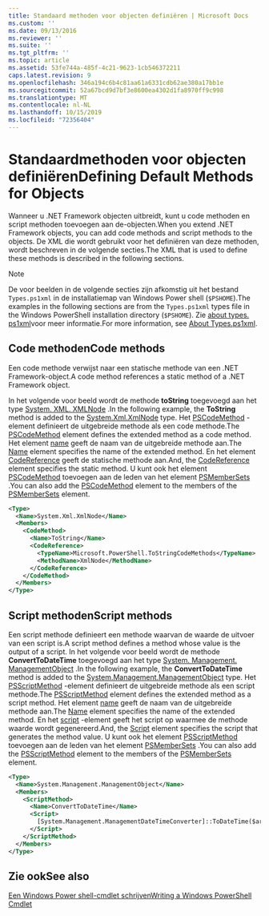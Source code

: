 ```yaml
---
title: Standaard methoden voor objecten definiëren | Microsoft Docs
ms.custom: ''
ms.date: 09/13/2016
ms.reviewer: ''
ms.suite: ''
ms.tgt_pltfrm: ''
ms.topic: article
ms.assetid: 53fe744a-485f-4c21-9623-1cb546372211
caps.latest.revision: 9
ms.openlocfilehash: 346a194c6b4c81aa61a6331cdb62ae380a17bb1e
ms.sourcegitcommit: 52a67bcd9d7bf3e8600ea4302d1fa8970ff9c998
ms.translationtype: MT
ms.contentlocale: nl-NL
ms.lasthandoff: 10/15/2019
ms.locfileid: "72356404"
---
```

# <a name="defining-default-methods-for-objects"></a><span data-ttu-id="a9fdf-102">Standaardmethoden voor objecten definiëren</span><span class="sxs-lookup"><span data-stu-id="a9fdf-102">Defining Default Methods for Objects</span></span>

<span data-ttu-id="a9fdf-103">Wanneer u .NET Framework objecten uitbreidt, kunt u code methoden en script methoden toevoegen aan de-objecten.</span><span class="sxs-lookup"><span data-stu-id="a9fdf-103">When you extend .NET Framework objects, you can add code methods and script methods to the objects.</span></span>
<span data-ttu-id="a9fdf-104">De XML die wordt gebruikt voor het definiëren van deze methoden, wordt beschreven in de volgende secties.</span><span class="sxs-lookup"><span data-stu-id="a9fdf-104">The XML that is used to define these methods is described in the following sections.</span></span>

> [!NOTE]
> <span data-ttu-id="a9fdf-105">De voor beelden in de volgende secties zijn afkomstig uit het bestand `Types.ps1xml` in de installatiemap van Windows Power shell (`$PSHOME`).</span><span class="sxs-lookup"><span data-stu-id="a9fdf-105">The examples in the following sections are from the `Types.ps1xml` types file in the Windows PowerShell installation directory (`$PSHOME`).</span></span> <span data-ttu-id="a9fdf-106">Zie [about types. ps1xml](/powershell/module/microsoft.powershell.core/about/about_types.ps1xml)voor meer informatie.</span><span class="sxs-lookup"><span data-stu-id="a9fdf-106">For more information, see [About Types.ps1xml](/powershell/module/microsoft.powershell.core/about/about_types.ps1xml).</span></span>

## <a name="code-methods"></a><span data-ttu-id="a9fdf-107">Code methoden</span><span class="sxs-lookup"><span data-stu-id="a9fdf-107">Code methods</span></span>

<span data-ttu-id="a9fdf-108">Een code methode verwijst naar een statische methode van een .NET Framework-object.</span><span class="sxs-lookup"><span data-stu-id="a9fdf-108">A code method references a static method of a .NET Framework object.</span></span>

<span data-ttu-id="a9fdf-109">In het volgende voor beeld wordt de methode **toString** toegevoegd aan het type [System. XML. XMLNode](/dotnet/api/System.Xml.XmlNode) .</span><span class="sxs-lookup"><span data-stu-id="a9fdf-109">In the following example, the **ToString** method is added to the [System.Xml.XmlNode](/dotnet/api/System.Xml.XmlNode) type.</span></span> <span data-ttu-id="a9fdf-110">Het [PSCodeMethod](/dotnet/api/system.management.automation.pscodemethod) -element definieert de uitgebreide methode als een code methode.</span><span class="sxs-lookup"><span data-stu-id="a9fdf-110">The [PSCodeMethod](/dotnet/api/system.management.automation.pscodemethod) element defines the extended method as a code method.</span></span> <span data-ttu-id="a9fdf-111">Het element [name](/dotnet/api/system.management.automation.psmemberinfo.name?view=pscore-6.2.0#System_Management_Automation_PSMemberInfo_Name) geeft de naam van de uitgebreide methode aan.</span><span class="sxs-lookup"><span data-stu-id="a9fdf-111">The [Name](/dotnet/api/system.management.automation.psmemberinfo.name?view=pscore-6.2.0#System_Management_Automation_PSMemberInfo_Name) element specifies the name of the extended method.</span></span> <span data-ttu-id="a9fdf-112">En het element [CodeReference](/dotnet/api/system.management.automation.pscodemethod.codereference?view=pscore-6.2.0#System_Management_Automation_PSCodeMethod_CodeReference) geeft de statische methode aan.</span><span class="sxs-lookup"><span data-stu-id="a9fdf-112">And, the [CodeReference](/dotnet/api/system.management.automation.pscodemethod.codereference?view=pscore-6.2.0#System_Management_Automation_PSCodeMethod_CodeReference) element specifies the static method.</span></span> <span data-ttu-id="a9fdf-113">U kunt ook het element [PSCodeMethod](/dotnet/api/system.management.automation.pscodemethod) toevoegen aan de leden van het element [PSMemberSets](/dotnet/api/system.management.automation.psmemberset?view=pscore-6.2.0) .</span><span class="sxs-lookup"><span data-stu-id="a9fdf-113">You can also add the [PSCodeMethod](/dotnet/api/system.management.automation.pscodemethod) element to the members of the [PSMemberSets](/dotnet/api/system.management.automation.psmemberset?view=pscore-6.2.0) element.</span></span>

```xml
<Type>
  <Name>System.Xml.XmlNode</Name>
  <Members>
    <CodeMethod>
      <Name>ToString</Name>
      <CodeReference>
        <TypeName>Microsoft.PowerShell.ToStringCodeMethods</TypeName>
        <MethodName>XmlNode</MethodName>
      </CodeReference>
    </CodeMethod>
  </Members>
</Type>
```

## <a name="script-methods"></a><span data-ttu-id="a9fdf-114">Script methoden</span><span class="sxs-lookup"><span data-stu-id="a9fdf-114">Script methods</span></span>

<span data-ttu-id="a9fdf-115">Een script methode definieert een methode waarvan de waarde de uitvoer van een script is.</span><span class="sxs-lookup"><span data-stu-id="a9fdf-115">A script method defines a method whose value is the output of a script.</span></span> <span data-ttu-id="a9fdf-116">In het volgende voor beeld wordt de methode **ConvertToDateTime** toegevoegd aan het type [System. Management. ManagementObject](/dotnet/api/System.Management.ManagementObject) .</span><span class="sxs-lookup"><span data-stu-id="a9fdf-116">In the following example, the **ConvertToDateTime** method is added to the [System.Management.ManagementObject](/dotnet/api/System.Management.ManagementObject) type.</span></span> <span data-ttu-id="a9fdf-117">Het [PSScriptMethod](/dotnet/api/system.management.automation.psscriptmethod?view=pscore-6.2.0) -element definieert de uitgebreide methode als een script methode.</span><span class="sxs-lookup"><span data-stu-id="a9fdf-117">The [PSScriptMethod](/dotnet/api/system.management.automation.psscriptmethod?view=pscore-6.2.0) element defines the extended method as a script method.</span></span> <span data-ttu-id="a9fdf-118">Het element [name](/dotnet/api/system.management.automation.psmemberinfo.name?view=pscore-6.2.0#System_Management_Automation_PSMemberInfo_Name) geeft de naam van de uitgebreide methode aan.</span><span class="sxs-lookup"><span data-stu-id="a9fdf-118">The [Name](/dotnet/api/system.management.automation.psmemberinfo.name?view=pscore-6.2.0#System_Management_Automation_PSMemberInfo_Name) element specifies the name of the extended method.</span></span> <span data-ttu-id="a9fdf-119">En het [script](/dotnet/api/system.management.automation.psscriptmethod.script?view=pscore-6.2.0#System_Management_Automation_PSScriptMethod_Script) -element geeft het script op waarmee de methode waarde wordt gegenereerd.</span><span class="sxs-lookup"><span data-stu-id="a9fdf-119">And, the [Script](/dotnet/api/system.management.automation.psscriptmethod.script?view=pscore-6.2.0#System_Management_Automation_PSScriptMethod_Script) element specifies the script that generates the method value.</span></span> <span data-ttu-id="a9fdf-120">U kunt ook het element [PSScriptMethod](/dotnet/api/system.management.automation.psscriptmethod?view=pscore-6.2.0) toevoegen aan de leden van het element [PSMemberSets](/dotnet/api/system.management.automation.psmemberset?view=pscore-6.2.0) .</span><span class="sxs-lookup"><span data-stu-id="a9fdf-120">You can also add the [PSScriptMethod](/dotnet/api/system.management.automation.psscriptmethod?view=pscore-6.2.0) element to the members of the [PSMemberSets](/dotnet/api/system.management.automation.psmemberset?view=pscore-6.2.0) element.</span></span>

```xml
<Type>
  <Name>System.Management.ManagementObject</Name>
  <Members>
    <ScriptMethod>
      <Name>ConvertToDateTime</Name>
      <Script>
        [System.Management.ManagementDateTimeConverter]::ToDateTime($args[0])
      </Script>
    </ScriptMethod>
  </Members>
</Type>
```

## <a name="see-also"></a><span data-ttu-id="a9fdf-121">Zie ook</span><span class="sxs-lookup"><span data-stu-id="a9fdf-121">See also</span></span>

[<span data-ttu-id="a9fdf-122">Een Windows Power shell-cmdlet schrijven</span><span class="sxs-lookup"><span data-stu-id="a9fdf-122">Writing a Windows PowerShell Cmdlet</span></span>](./writing-a-windows-powershell-cmdlet.md)
